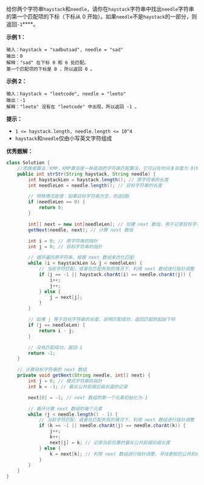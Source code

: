 给你两个字符串`haystack`和`needle`，请你在`haystack`字符串中找出`needle`字符串的第一个匹配项的下标（下标从 0
开始）。如果`needle`不是`haystack`的一部分，则返回`-1`****。

**示例 1：**

```
输入：haystack = "sadbutsad", needle = "sad"
输出：0
解释："sad" 在下标 0 和 6 处匹配。
第一个匹配项的下标是 0 ，所以返回 0 。

```

**示例 2：**

```
输入：haystack = "leetcode", needle = "leeto"
输出：-1
解释："leeto" 没有在 "leetcode" 中出现，所以返回 -1 。

```

**提示：**

- `1 <= haystack.length, needle.length <= 10^4`
- `haystack`和`needle`仅由小写英文字符组成

**优秀题解：**

```java
class Solution {
	//思路或算法：KMP，KMP算法是一种高效的字符串匹配算法，它可以在时间复杂度为 O(N+M) 内找到字符串中的模式匹配位置，其中 N 是原字符串的长度，M 是目标字符串的长度。
	public int strStr(String haystack, String needle) {
		int haystackLen = haystack.length(); // 原字符串的长度
		int needleLen = needle.length(); // 目标字符串的长度

		// 特殊情况处理：如果目标字符串为空，则返回0
		if (needleLen == 0) {
			return 0;
		}

		int[] next = new int[needleLen]; // 创建 next 数组，用于记录目标字符串的最长公共前缀后缀长度
		getNext(needle, next); // 计算 next 数组

		int i = 0; // 原字符串的指针
		int j = 0; // 目标字符串的指针

		// 循环遍历原字符串，根据 next 数组来优化匹配
		while (i < haystackLen && j < needleLen) {
			// 当前字符匹配，或者在匹配失败的情况下，利用 next 数组进行指针调整
			if (j == -1 || haystack.charAt(i) == needle.charAt(j)) {
				i++;
				j++;
			} else {
				j = next[j];
			}
		}

		// 如果 j 等于目标字符串的长度，说明匹配成功，返回匹配的起始下标
		if (j == needleLen) {
			return i - j;
		}

		// 没有匹配成功，返回-1
		return -1;
	}

	// 计算目标字符串的 next 数组
	private void getNext(String needle, int[] next) {
		int j = 0; // 模式字符串的指针
		int k = -1; // 最长公共前缀后缀长度的记录

		next[0] = -1; // next 数组的第一个元素初始化为-1

		// 循环计算 next 数组的每个元素
		while (j < needle.length() - 1) {
			// 当前字符匹配，或者在匹配失败的情况下，利用 next 数组进行指针调整
			if (k == -1 || needle.charAt(j) == needle.charAt(k)) {
				j++;
				k++;
				next[j] = k; // 记录当前位置的最长公共前缀后缀长度
			} else {
				k = next[k]; // 利用 next 数组进行指针调整，寻找更短的公共前缀后缀
			}
		}
	}
}

```